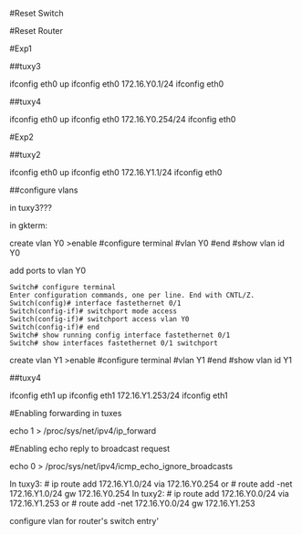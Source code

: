 #Reset Switch

#Reset Router


#Exp1

##tuxy3

ifconfig eth0 up
ifconfig eth0 172.16.Y0.1/24
ifconfig eth0

##tuxy4

ifconfig eth0 up
ifconfig eth0 172.16.Y0.254/24
ifconfig eth0

#Exp2

##tuxy2

ifconfig eth0 up
ifconfig eth0 172.16.Y1.1/24
ifconfig eth0

##configure vlans

in tuxy3???

in gkterm:

create vlan Y0
    >enable
    #configure terminal
    #vlan Y0
    #end
    #show vlan id Y0

add ports to vlan Y0

    Switch# configure terminal
    Enter configuration commands, one per line. End with CNTL/Z.
    Switch(config)# interface fastethernet 0/1
    Switch(config-if)# switchport mode access
    Switch(config-if)# switchport access vlan Y0
    Switch(config-if)# end
    Switch# show running config interface fastethernet 0/1
    Switch# show interfaces fastethernet 0/1 switchport


create vlan Y1
    >enable
    #configure terminal
    #vlan Y1
    #end
    #show vlan id Y1


##tuxy4

ifconfig eth1 up
ifconfig eth1 172.16.Y1.253/24
ifconfig eth1


#Enabling forwarding in tuxes

echo 1 > /proc/sys/net/ipv4/ip_forward

#Enabling echo reply to broadcast request

echo 0 > /proc/sys/net/ipv4/icmp_echo_ignore_broadcasts


In tuxy3: # ip route add 172.16.Y1.0/24 via 172.16.Y0.254
or # route add -net 172.16.Y1.0/24 gw 172.16.Y0.254 
In tuxy2: # ip route add 172.16.Y0.0/24 via 172.16.Y1.253
or # route add -net 172.16.Y0.0/24 gw 172.16.Y1.253 

configure vlan for router's switch entry'